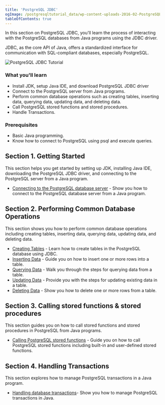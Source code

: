 ```yaml
---
title: 'PostgreSQL JDBC'
ogImage: /postgresqltutorial_data/wp-content-uploads-2016-02-PostgreSQL-JDBC.jpg
tableOfContents: true
---
```


In this section on PostgreSQL JDBC, you'll learn the process of interacting with the PostgreSQL databases from Java programs using the JDBC driver.

JDBC, as the core API of Java, offers a standardized interface for communication with SQL-compliant databases, especially PostgreSQL.

![PostgreSQL JDBC Tutorial](/postgresqltutorial_data/wp-content-uploads-2016-02-PostgreSQL-JDBC.jpg)

### What you'll learn

- Install JDK, setup Java IDE, and download PostgreSQL JDBC driver
- Connect to the PostgreSQL server from Java programs.
- Perform common database operations such as creating tables, inserting data, querying data, updating data, and deleting data.
- Call PostgreSQL stored functions and stored procedures.
- Handle Transactions.

### Prerequisites

- Basic Java programming.
- Know how to connect to PostgreSQL using psql and execute queries.

## Section 1. Getting Started

This section helps you get started by setting up JDK, installing Java IDE, downloading the PostgreSQL JDBC driver, and connecting to the PostgreSQL server from a Java program.

- [Connecting to the PostgreSQL database server](/docs/postgresql/postgresql-jdbc/connecting-to-postgresql-database) - Show you how to connect to the PostgreSQL database server from a Java program.

## Section 2. Performing Common Database Operations

This section shows you how to perform common database operations including creating tables, inserting data, querying data, updating data, and deleting data.

- [Creating Tables](https://www.postgresqltutorial.com/postgresql-jdbc/create-tables/) - Learn how to create tables in the PostgreSQL database using JDBC.
- [Inserting Data](https://www.postgresqltutorial.com/postgresql-jdbc/insert/) - Guide you on how to insert one or more rows into a table.
- [Querying Data](https://www.postgresqltutorial.com/postgresql-jdbc/query/) - Walk you through the steps for querying data from a table.
- [Updating Data](https://www.postgresqltutorial.com/postgresql-jdbc/update/) - Provide you with the steps for updating existing data in a table.
- [Deleting Data](/docs/postgresql/postgresql-jdbc/delete) - Show you how to delete one or more rows from a table.

## Section 3. Calling stored functions & stored procedures

This section guides you on how to call stored functions and stored procedures in PostgreSQL from Java programs.

- [Calling PostgreSQL stored functions](https://www.postgresqltutorial.com/postgresql-jdbc/call-postgresql-stored-function/) - Guide you on how to call PostgreSQL stored functions including built-in and user-defined stored functions.

## Section 4. Handling Transactions

This section explores how to manage PostgreSQL transactions in a Java program.

- [Handling database transactions](https://www.postgresqltutorial.com/postgresql-jdbc/transaction/)- Show you how to manage PostgreSQL transactions in Java.
